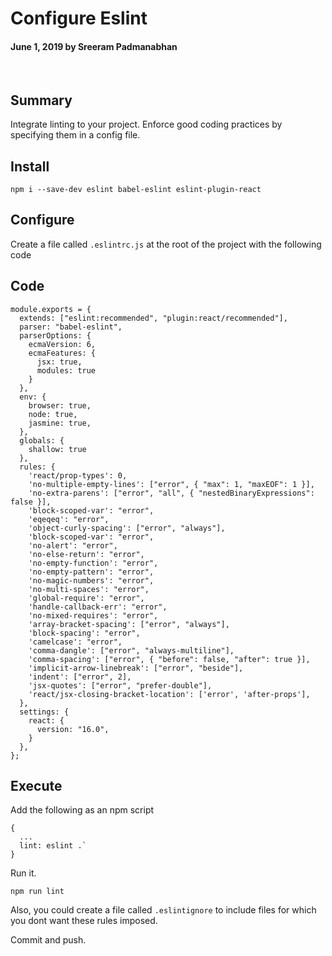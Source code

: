 # Configure Eslint

#### June 1, 2019 by Sreeram Padmanabhan

&nbsp;

## Summary

Integrate linting to your project. Enforce good coding practices by specifying them in a config file.

## Install

`npm i --save-dev eslint babel-eslint eslint-plugin-react`

## Configure

Create a file called `.eslintrc.js` at the root of the project with the following code

## Code

    module.exports = {
      extends: ["eslint:recommended", "plugin:react/recommended"],
      parser: "babel-eslint",
      parserOptions: {
        ecmaVersion: 6,
        ecmaFeatures: {
          jsx: true,
          modules: true
        }
      },
      env: {
        browser: true,
        node: true,
        jasmine: true,
      },
      globals: {
        shallow: true
      },
      rules: {
        'react/prop-types': 0,
        'no-multiple-empty-lines': ["error", { "max": 1, "maxEOF": 1 }],
        'no-extra-parens': ["error", "all", { "nestedBinaryExpressions": false }],
        'block-scoped-var': "error",
        'eqeqeq': "error",
        'object-curly-spacing': ["error", "always"],
        'block-scoped-var': "error",
        'no-alert': "error",
        'no-else-return': "error",
        'no-empty-function': "error",
        'no-empty-pattern': "error",
        'no-magic-numbers': "error",
        'no-multi-spaces': "error",
        'global-require': "error",
        'handle-callback-err': "error",
        'no-mixed-requires': "error",
        'array-bracket-spacing': ["error", "always"],
        'block-spacing': "error",
        'camelcase': "error",
        'comma-dangle': ["error", "always-multiline"],
        'comma-spacing': ["error", { "before": false, "after": true }],
        'implicit-arrow-linebreak': ["error", "beside"],
        'indent': ["error", 2],
        'jsx-quotes': ["error", "prefer-double"],
        'react/jsx-closing-bracket-location': ['error', 'after-props'],
      },
      settings: {
        react: {
          version: "16.0",
        }
      },
    };

## Execute

Add the following as an npm script

    {
      ...
      lint: eslint .`
    }

Run it.

`npm run lint`

Also, you could create a file called `.eslintignore` to include files for which you dont want these rules imposed.

Commit and push.
